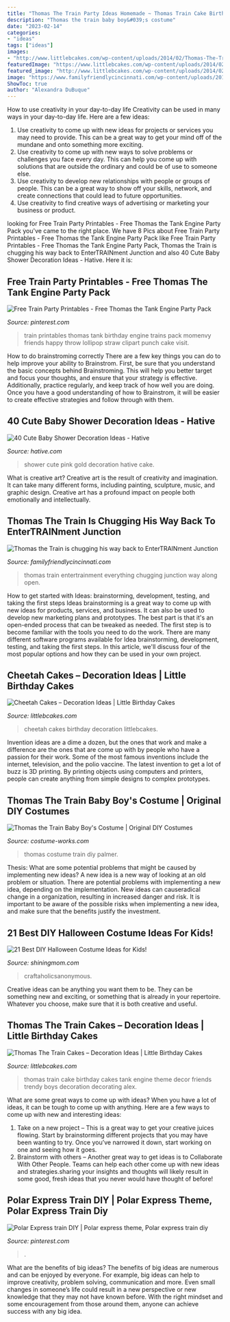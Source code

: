 ```yaml
---
title: "Thomas The Train Party Ideas Homemade ~ Thomas Train Cake Birthday Cakes Tank Engine Theme Decor Friends Trendy Boys Decoration Decorating Alex"
description: "Thomas the train baby boy&#039;s costume"
date: "2023-02-14"
categories:
- "ideas"
tags: ["ideas"]
images:
- "http://www.littlebcakes.com/wp-content/uploads/2014/02/Thomas-The-Train-Cakes-Images.jpg"
featuredImage: "https://www.littlebcakes.com/wp-content/uploads/2014/02/Cheetah-Birthday-Cakes.jpg"
featured_image: "http://www.littlebcakes.com/wp-content/uploads/2014/02/Thomas-The-Train-Cakes-Images.jpg"
image: "https://www.familyfriendlycincinnati.com/wp-content/uploads/2017/02/Everything-Thomas-2-1.jpg"
ShowToc: true
author: "Alexandra DuBuque"
---
```



How to use creativity in your day-to-day life
Creativity can be used in many ways in your day-to-day life. Here are a few ideas: 
1. Use creativity to come up with new ideas for projects or services you may need to provide. This can be a great way to get your mind off of the mundane and onto something more exciting. 
2. Use creativity to come up with new ways to solve problems or challenges you face every day. This can help you come up with solutions that are outside the ordinary and could be of use to someone else. 
3. Use creativity to develop new relationships with people or groups of people. This can be a great way to show off your skills, network, and create connections that could lead to future opportunities. 
4. Use creativity to find creative ways of advertising or marketing your business or product.

	

		
looking for Free Train Party Printables - Free Thomas the Tank Engine Party Pack you've came to the right place. We have 8 Pics about Free Train Party Printables - Free Thomas the Tank Engine Party Pack like Free Train Party Printables - Free Thomas the Tank Engine Party Pack, Thomas the Train is chugging his way back to EnterTRAINment Junction and also 40 Cute Baby Shower Decoration Ideas - Hative. Here it is:
		
    
## Free Train Party Printables - Free Thomas The Tank Engine Party Pack

<img loading=lazy src="https://i.pinimg.com/736x/26/fb/4c/26fb4c623c69e2c9bb7f93d00b82328c.jpg" onerror="this.onerror=null;this.src='https://tse2.mm.bing.net/th?id=OIP.xTc7zLYO8AHsITL7rOGr1AHaKx&amp;pid=15.1';" alt="Free Train Party Printables - Free Thomas the Tank Engine Party Pack">

_Source: pinterest.com_

>train printables thomas tank birthday engine trains pack momenvy friends happy throw lollipop straw clipart punch cake visit. 

	

How to do brainstroming correctly
There are a few key things you can do to help improve your ability to Brainstrom. First, be sure that you understand the basic concepts behind Brainstroming. This will help you better target and focus your thoughts, and ensure that your strategy is effective. Additionally, practice regularly, and keep track of how well you are doing. Once you have a good understanding of how to Brainstrom, it will be easier to create effective strategies and follow through with them.

    
## 40 Cute Baby Shower Decoration Ideas - Hative

<img loading=lazy src="https://hative.com/wp-content/uploads/2014/02/baby-shower-ideas/gold-pink-baby-shower-for-girl-49.jpg" onerror="this.onerror=null;this.src='https://tse4.mm.bing.net/th?id=OIP.sE6iROSo4TAODYUybKXX-QHaKD&amp;pid=15.1';" alt="40 Cute Baby Shower Decoration Ideas - Hative">

_Source: hative.com_

>shower cute pink gold decoration hative cake. 

	

What is creative art?
Creative art is the result of creativity and imagination. It can take many different forms, including painting, sculpture, music, and graphic design. Creative art has a profound impact on people both emotionally and intellectually.

    
## Thomas The Train Is Chugging His Way Back To EnterTRAINment Junction

<img loading=lazy src="https://www.familyfriendlycincinnati.com/wp-content/uploads/2017/02/Everything-Thomas-2-1.jpg" onerror="this.onerror=null;this.src='https://tse4.mm.bing.net/th?id=OIP.iUrgODk_S-ko7BsiBX85NQHaF5&amp;pid=15.1';" alt="Thomas the Train is chugging his way back to EnterTRAINment Junction">

_Source: familyfriendlycincinnati.com_

>thomas train entertrainment everything chugging junction way along open. 

	

How to get started with Ideas: brainstorming, development, testing, and taking the first steps
Ideas brainstorming is a great way to come up with new ideas for products, services, and business. It can also be used to develop new marketing plans and prototypes. The best part is that it's an open-ended process that can be tweaked as needed. The first step is to become familiar with the tools you need to do the work. There are many different software programs available for Idea brainstorming, development, testing, and taking the first steps. In this article, we'll discuss four of the most popular options and how they can be used in your own project.

    
## Cheetah Cakes – Decoration Ideas | Little Birthday Cakes

<img loading=lazy src="https://www.littlebcakes.com/wp-content/uploads/2014/02/Cheetah-Birthday-Cakes.jpg" onerror="this.onerror=null;this.src='https://tse4.mm.bing.net/th?id=OIP.VqiBQACakpoWq7w9IdLNhgHaFk&amp;pid=15.1';" alt="Cheetah Cakes – Decoration Ideas | Little Birthday Cakes">

_Source: littlebcakes.com_

>cheetah cakes birthday decoration littlebcakes. 

	

Invention ideas are a dime a dozen, but the ones that work and make a difference are the ones that are come up with by people who have a passion for their work. Some of the most famous inventions include the internet, television, and the polio vaccine. The latest invention to get a lot of buzz is 3D printing. By printing objects using computers and printers, people can create anything from simple designs to complex prototypes.

    
## Thomas The Train Baby Boy&#039;s Costume | Original DIY Costumes

<img loading=lazy src="https://photos.costume-works.com/full/thomas_the_train23.jpg" onerror="this.onerror=null;this.src='https://tse4.mm.bing.net/th?id=OIP.0zTMl8us3vGWWXoLU5uNAAHaJs&amp;pid=15.1';" alt="Thomas the Train Baby Boy&#039;s Costume | Original DIY Costumes">

_Source: costume-works.com_

>thomas costume train diy palmer. 

	

Thesis: What are some potential problems that might be caused by implementing new ideas?
A new idea is a new way of looking at an old problem or situation. There are potential problems with implementing a new idea, depending on the implementation. New ideas can causeradical change in a organization, resulting in increased danger and risk. It is important to be aware of the possible risks when implementing a new idea, and make sure that the benefits justify the investment.

    
## 21 Best DIY Halloween Costume Ideas For Kids!

<img loading=lazy src="https://www.shiningmom.com/wp-content/uploads/2016/10/unicorn-costume-.jpg" onerror="this.onerror=null;this.src='https://tse3.mm.bing.net/th?id=OIP.QCuDq05hJV3ng2OokFbziwHaLH&amp;pid=15.1';" alt="21 Best DIY Halloween Costume Ideas for Kids!">

_Source: shiningmom.com_

>craftaholicsanonymous. 

	

Creative ideas can be anything you want them to be. They can be something new and exciting, or something that is already in your repertoire. Whatever you choose, make sure that it is both creative and useful.

    
## Thomas The Train Cakes – Decoration Ideas | Little Birthday Cakes

<img loading=lazy src="http://www.littlebcakes.com/wp-content/uploads/2014/02/Thomas-The-Train-Cakes-Images.jpg" onerror="this.onerror=null;this.src='https://tse1.mm.bing.net/th?id=OIP.EOdDXideyVE_jVzflYl08wHaFj&amp;pid=15.1';" alt="Thomas The Train Cakes – Decoration Ideas | Little Birthday Cakes">

_Source: littlebcakes.com_

>thomas train cake birthday cakes tank engine theme decor friends trendy boys decoration decorating alex. 

	

What are some great ways to come up with ideas?
When you have a lot of ideas, it can be tough to come up with anything. Here are a few ways to come up with new and interesting ideas: 
1. Take on a new project – This is a great way to get your creative juices flowing. Start by brainstorming different projects that you may have been wanting to try. Once you’ve narrowed it down, start working on one and seeing how it goes. 
2. Brainstorm with others – Another great way to get ideas is to Collaborate With Other People. Teams can help each other come up with new ideas and strategies.sharing your insights and thoughts will likely result in some good, fresh ideas that you never would have thought of before! 

    
## Polar Express Train DIY | Polar Express Theme, Polar Express Train Diy

<img loading=lazy src="https://i.pinimg.com/736x/21/47/29/214729dede073d886777ff392fb9b7d7.jpg" onerror="this.onerror=null;this.src='https://tse3.mm.bing.net/th?id=OIP.GbpyMJFUMgE_ldxFfPQd7QHaJ3&amp;pid=15.1';" alt="Polar Express train DIY | Polar express theme, Polar express train diy">

_Source: pinterest.com_

>. 

	

What are the benefits of big ideas?
The benefits of big ideas are numerous and can be enjoyed by everyone. For example, big ideas can help to improve creativity, problem solving, communication and more. Even small changes in someone’s life could result in a new perspective or new knowledge that they may not have known before. With the right mindset and some encouragement from those around them, anyone can achieve success with any big idea.

